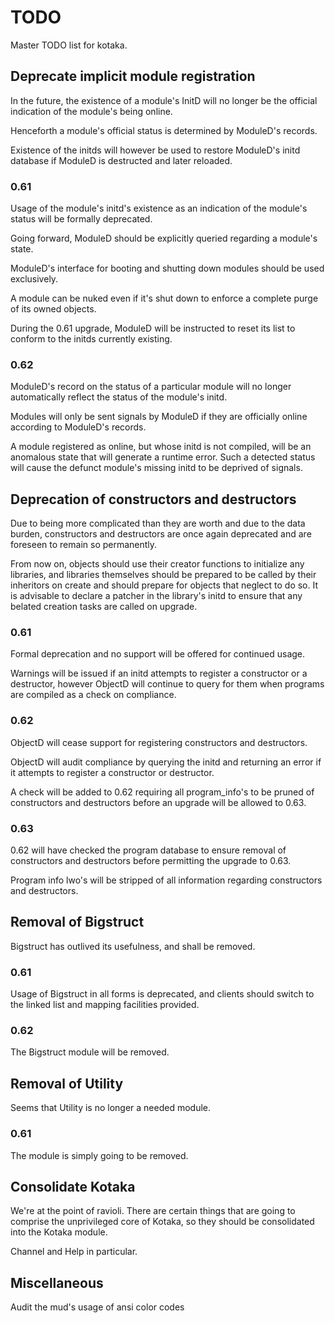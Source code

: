 # TODO

Master TODO list for kotaka.

## Deprecate implicit module registration

In the future, the existence of a module's InitD will no longer be the
official indication of the module's being online.

Henceforth a module's official status is determined by ModuleD's records.

Existence of the initds will however be used to restore ModuleD's initd
database if ModuleD is destructed and later reloaded.

### 0.61

Usage of the module's initd's existence as an indication
of the module's status will be formally deprecated.

Going forward, ModuleD should be explicitly queried
regarding a module's state.

ModuleD's interface for booting and shutting down modules
should be used exclusively.

A module can be nuked even if it's shut down to enforce a
complete purge of its owned objects.

During the 0.61 upgrade, ModuleD will be instructed to reset its list to
conform to the initds currently existing.

### 0.62

ModuleD's record on the status of a particular module
will no longer automatically reflect the status of the
module's initd.

Modules will only be sent signals by ModuleD if they are
officially online according to ModuleD's records.

A module registered as online, but whose initd is not
compiled, will be an anomalous state that will generate a
runtime error.  Such a detected status will cause the
defunct module's missing initd to be deprived of signals.

## Deprecation of constructors and destructors

Due to being more complicated than they are worth and due to the data
burden, constructors and destructors are once again deprecated and are
foreseen to remain so permanently.

From now on, objects should use their creator functions to initialize any
libraries, and libraries themselves should be prepared to be called by
their inheritors on create and should prepare for objects that neglect to
do so.  It is advisable to declare a patcher in the library's initd to
ensure that any belated creation tasks are called on upgrade.

### 0.61

Formal deprecation and no support will be offered for continued usage.

Warnings will be issued if an initd attempts to register a constructor or
a destructor, however ObjectD will continue to query for them when
programs are compiled as a check on compliance.

### 0.62

ObjectD will cease support for registering constructors and destructors.

ObjectD will audit compliance by querying the initd and returning an
error if it attempts to register a constructor or destructor.

A check will be added to 0.62 requiring all program_info's to be pruned
of constructors and destructors before an upgrade will be allowed to 0.63.

### 0.63

0.62 will have checked the program database to ensure removal of
constructors and destructors before permitting the upgrade to 0.63.

Program info lwo's will be stripped of all information regarding
constructors and destructors.

## Removal of Bigstruct

Bigstruct has outlived its usefulness, and shall be removed.

### 0.61

Usage of Bigstruct in all forms is deprecated, and clients should switch
to the linked list and mapping facilities provided.

### 0.62

The Bigstruct module will be removed.

## Removal of Utility

Seems that Utility is no longer a needed module.

### 0.61

The module is simply going to be removed.

## Consolidate Kotaka

We're at the point of ravioli.  There are certain things that are going
to comprise the unprivileged core of Kotaka, so they should be
consolidated into the Kotaka module.

Channel and Help in particular.

## Miscellaneous

Audit the mud's usage of ansi color codes
